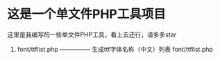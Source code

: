 # 这是一个单文件PHP工具项目

这里是我编写的一些单文件PHP工具，看上去还行，请多多star

1. font/ttflist.php ————— 生成ttf字体名称（中文）列表 font/ttflist.php
